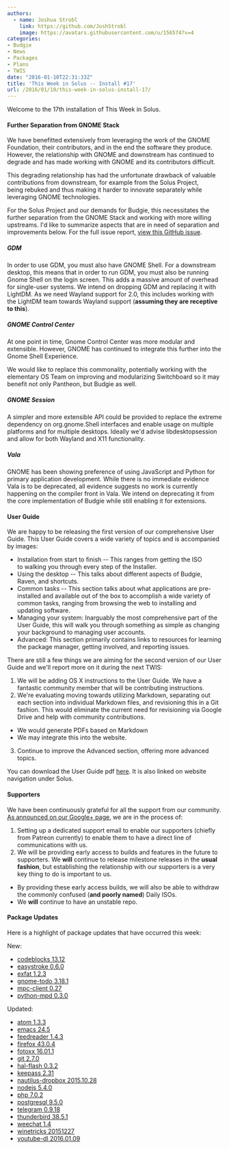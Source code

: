 ```yaml
---
authors:
  - name: Joshua Strobl
    link: https://github.com/JoshStrobl
    image: https://avatars.githubusercontent.com/u/156574?v=4
categories:
- Budgie
- News
- Packages
- Plans
- TWIS
date: "2016-01-10T22:31:33Z"
title: 'This Week in Solus -- Install #17'
url: /2016/01/10/this-week-in-solus-install-17/
---
```

 
Welcome to the 17th installation of This Week in Solus. 

#### Further Separation from GNOME Stack

We have benefitted extensively from leveraging the work of the GNOME Foundation, their contributors, and in the end the software they produce. However, the relationship with GNOME and downstream has continued to degrade and has made 
working with GNOME and its contributors difficult.

This degrading relationship has had the unfortunate drawback of valuable contributions from downstream, for example from the Solus Project, being rebuked and thus making it harder to innovate separately while leveraging GNOME technologies.

For the Solus Project and our demands for Budgie, this necessitates the further separation from the GNOME Stack and working with more willing upstreams. I'd like to summarize aspects that are in need of separation and improvements below. 
For the full issue report, [view this GitHub issue](https://github.com/solus-project/budgie-desktop/issues/313).

##### GDM

In order to use GDM, you must also have GNOME Shell. For a downstream desktop, this means that in order to run GDM, you must also be running Gnome Shell on the login screen. This adds a massive amount of overhead for single-user systems. 
We intend on dropping GDM and replacing it with LightDM. As we need Wayland support for 2.0, this includes working with the LightDM team towards Wayland support (**assuming they are receptive to this**).

##### GNOME Control Center

At one point in time, Gnome Control Center was more modular and extensible. However, GNOME has continued to integrate this further into the Gnome Shell Experience.

We would like to replace this commonality, potentially working with the elementary OS Team on improving and modularizing Switchboard so it may benefit not only Pantheon, but Budgie as well.

##### GNOME Session

A simpler and more extensible API could be provided to replace the extreme dependency on org.gnome.Shell interfaces and enable usage on multiple platforms and for multiple desktops. Ideally we'd advise libdesktopsession and allow for both 
Wayland and X11 functionality.

##### Vala

GNOME has been showing preference of using JavaScript and Python for primary application development. While there is no immediate evidence Vala is to be deprecated, all evidence suggests no work is currently happening on the compiler front in Vala. 
We intend on deprecating it from the core implementation of Budgie while still enabling it for extensions.

#### User Guide

We are happy to be releasing the first version of our comprehensive User Guide. This User Guide covers a wide variety of topics and is accompanied by images:

- Installation from start to finish -- This ranges from getting the ISO to walking you through every step of the Installer.
- Using the desktop -- This talks about different aspects of Budgie, Raven, and shortcuts.
- Common tasks -- This section talks about what applications are pre-installed and available out of the box to accomplish a wide variety of common tasks, ranging from browsing the web to installing and updating software.
- Managing your system: Inarguably the most comprehensive part of the User Guide, this will walk you through something as simple as changing your background to managing user accounts.
- Advanced: This section primarily contains links to resources for learning the package manager, getting involved, and reporting issues.

There are still a few things we are aiming for the second version of our User Guide and we'll report more on it during the next TWIS:

1. We will be adding OS X instructions to the User Guide. We have a fantastic community member that will be contributing instructions.
2. We're evaluating moving towards utilizing Markdown, separating out each section into individual Markdown files, and revisioning this in a Git fashion. This would eliminate the current need for revisioning via Google Drive and help with community contributions. 
- We would generate PDFs based on Markdown
- We may integrate this into the website.
3. Continue to improve the Advanced section, offering more advanced topics.
 
You can download the User Guide pdf [here](https://drive.google.com/file/d/0B5Ymf8oYXx-PWTVJR0pmM3daZUE/view?usp=sharing). It is also linked on website navigation under Solus.

#### Supporters

We have been continuously grateful for all the support from our community. [As announced on our Google+ page](https://plus.google.com/+Solus-Project/posts/M1oJ6zk2kbA), we are in the process of:

1. Setting up a dedicated support email to enable our supporters (chiefly from Patreon currently) to enable them to have a direct line of communications with us.
2. We will be providing early access to builds and features in the future to supporters. We **will** continue to release milestone releases in the **usual fashion**, but establishing the relationship with our supporters is a very key thing to do is important to us. 
- By providing these early access builds, we will also be able to withdraw the commonly confused (**and poorly named**) Daily ISOs.
- We **will** continue to have an unstable repo.
      
#### Package Updates

Here is a highlight of package updates that have occurred this week:

New: 

- [codeblocks 13.12](https://git.solus-project.com/packages/codeblocks/commit/?id=17fa91b3477867899ae1b13bf90035930082e849)            
- [easystroke 0.6.0](https://git.solus-project.com/packages/easystroke/commit/?id=c598f7765676698c8aa66aa362cf07b9d6f4ef77)            
- [exfat 1.2.3](https://git.solus-project.com/packages/exfat/commit/?id=7d16fba9e440566968ca9941ed5545110fc1948a)            
- [gnome-todo 3.18.1](https://git.solus-project.com/packages/gnome-todo/commit/?id=6506f099d4036d6870204378344952a77f40ca33)            
- [mpc-client 0.27](https://git.solus-project.com/packages/mpc-client/commit/?id=bfe4d8f2d9b3c51ca4beade9ac10a2035dedfcf4)            
- [python-mpd 0.3.0](https://git.solus-project.com/packages/python-mpd/commit/?id=3bfb015dbcb336d0dfdf1b3c9bf4ccb2348a605e)

Updated:

- [atom 1.3.3](https://git.solus-project.com/packages/atom/commit/?id=02d596b1490828d6a968f01cb8db2e03b9ccdd2d)            
- [emacs 24.5](https://git.solus-project.com/packages/emacs/commit/?id=eb1c10c9c2e5ea44f73b463c5e7e1ad04879f0e2)            
- [feedreader 1.4.3](https://git.solus-project.com/packages/feedreader/commit/?id=92268adcde3902881418aae456ac9faa85fe317b)            
- [firefox 43.0.4](https://git.solus-project.com/packages/firefox/commit/?id=6d9c5bbe4fa753115ddb69a511169c75ef81693b)            
- [fotoxx 16.01.1](https://git.solus-project.com/packages/fotoxx/commit/?id=79b9fbe840533d7c02b48fda6b7e43b782aec9b9)            
- [git 2.7.0](https://git.solus-project.com/packages/git/commit/?id=e31ba39af16919b130fd9eaf36c9e019b96ee3a3)            
- [hal-flash 0.3.2](https://git.solus-project.com/packages/hal-flash/commit/?id=2f94c9f75d90b1470b5d18abfa7ac518863b6747)            
- [keepass 2.31](https://git.solus-project.com/packages/keepass/commit/?id=97a9df7c4633a5c77306a917b5969f044672dc0e)            
- [nautilus-dropbox 2015.10.28](https://git.solus-project.com/packages/nautilus-dropbox/commit/?id=b1f924275f1731e07e3f5d00056fd9e32d6175db)            
- [nodejs 5.4.0](https://git.solus-project.com/packages/nodejs/commit/?id=af108913ae9d47c52d0767625f79ac16ada67bd3)            
- [php 7.0.2](https://git.solus-project.com/packages/php/commit/?id=c4edbeef9f68ab20162f75216470a63acbbd8b8d)            
- [postgresql 9.5.0](https://git.solus-project.com/packages/postgresql/commit/?id=c7090807b6e2f56774031c4ef47aec0cb95dc44b)            
- [telegram 0.9.18](https://git.solus-project.com/packages/telegram/commit/?id=cfa4602015eb5ca1f249d6af2a441ce0015102d6)            
- [thunderbird 38.5.1](https://git.solus-project.com/packages/thunderbird/commit/?id=d756f70fc1fd3ee80bc10d02791f0157a33e3a78)            
- [weechat 1.4](https://git.solus-project.com/packages/weechat/commit/?id=a7dff32827083568b2459d6e2694408980be3817)            
- [winetricks 20151227](https://git.solus-project.com/packages/winetricks/commit/?id=a0e7443a83a0f9f7cd254eed7c5897c2123f8ccc)            
- [youtube-dl 2016.01.09](https://git.solus-project.com/packages/youtube-dl/commit/?id=42fe3333ebaf5859085909e31a2435237026a863)